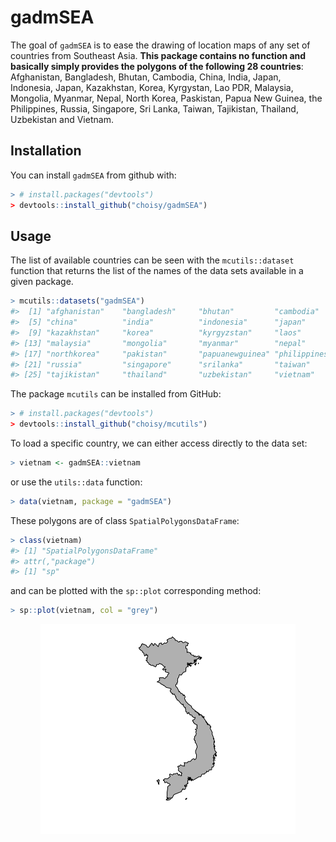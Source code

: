 
<!-- README.md is generated from README.Rmd. Please edit that file -->
gadmSEA
=======

The goal of `gadmSEA` is to ease the drawing of location maps of any set of countries from Southeast Asia. **This package contains no function and basically simply provides the polygons of the following 28 countries**: Afghanistan, Bangladesh, Bhutan, Cambodia, China, India, Japan, Indonesia, Japan, Kazakhstan, Korea, Kyrgystan, Lao PDR, Malaysia, Mongolia, Myanmar, Nepal, North Korea, Paskistan, Papua New Guinea, the Philippines, Russia, Singapore, Sri Lanka, Taiwan, Tajikistan, Thailand, Uzbekistan and Vietnam.

Installation
------------

You can install `gadmSEA` from github with:

``` r
> # install.packages("devtools")
> devtools::install_github("choisy/gadmSEA")
```

Usage
-----

The list of available countries can be seen with the `mcutils::dataset` function that returns the list of the names of the data sets available in a given package.

``` r
> mcutils::datasets("gadmSEA")
#>  [1] "afghanistan"    "bangladesh"     "bhutan"         "cambodia"      
#>  [5] "china"          "india"          "indonesia"      "japan"         
#>  [9] "kazakhstan"     "korea"          "kyrgyzstan"     "laos"          
#> [13] "malaysia"       "mongolia"       "myanmar"        "nepal"         
#> [17] "northkorea"     "pakistan"       "papuanewguinea" "philippines"   
#> [21] "russia"         "singapore"      "srilanka"       "taiwan"        
#> [25] "tajikistan"     "thailand"       "uzbekistan"     "vietnam"
```

The package `mcutils` can be installed from GitHub:

``` r
> # install.packages("devtools")
> devtools::install_github("choisy/mcutils")
```

To load a specific country, we can either access directly to the data set:

``` r
> vietnam <- gadmSEA::vietnam
```

or use the `utils::data` function:

``` r
> data(vietnam, package = "gadmSEA")
```

These polygons are of class `SpatialPolygonsDataFrame`:

``` r
> class(vietnam)
#> [1] "SpatialPolygonsDataFrame"
#> attr(,"package")
#> [1] "sp"
```

and can be plotted with the `sp::plot` corresponding method:

``` r
> sp::plot(vietnam, col = "grey")
```

<img src="README-unnamed-chunk-7-1.png" width="407.736" style="display: block; margin: auto;" />
